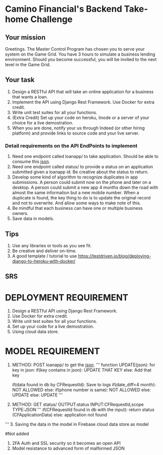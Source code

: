 # Camino Financial's Backend Take-home Challenge



## Your mission
Greetings. The Master Control Program has chosen you to serve your system on the Game Grid. You have 3 hours to simulate a business lending environment. Should you become successful, you will be invited to the next level in the Game Grid.

## Your task
1. Design a RESTful API that will take an online application for a business that wants a loan.
2. Implement the API using Django Rest Framework. Use Docker for extra credit.
3. Write unit test suites for all your functions.
4. (Extra Credit) Set up your code on heroku, linode or a server of your choice for a live demostration.
5. When you are done, notify your us through Indeed (or other hiring platform) and provide links to source code and your live server.

### Detail requirements on the API EndPoints to implement
1. Need one endpoint called loanapp/ to take application. Should be able to consume this [json](https://github.com/caminofinancial/BackendTakehomeChallenge/blob/master/sample.json).
2. Need one endpoint called status/ to provide a status on an application submitted given a loanapp id. Be creative about the status to return.
3. Develop some kind of algorithm to recognize duplicates in app submissions. A person could submit now on the phone and later on a desktop. A person could submit a new app 4 months down the road with almost the same information but a new mobile number. When a duplicate is found, the key thing to do is to update the original record and not to overwrite. And allow some ways to make note of this.
4. Be mindful that each business can have one or multiple business owners.
5. Save data in models.

## Tips
1. Use any libraries or tools as you see fit.
2. Be creative and deliver on-time.
3. A good template / tutorial to use https://testdriven.io/blog/deploying-django-to-heroku-with-docker/

## SRS

# DEPLOYMENT REQUIREMENT
1. Design a RESTful API using Django Rest Framework.
2. Use Docker for extra credit.
3. Write unit test suites for all your functions.
4. Set up your code for a live demostration.
5. Using cloud data store.

# MODEL REQUIREMENT
1. METHOD: POST loanapp/ to get the [json](https://github.com/caminofinancial/BackendTakehomeChallenge/blob/master/sample.json).
'''
    function UPDATE(json):
        for key in json:
            if(key contains in json):
                UPDATE THAT KEY
            else:
                Add that key


    if(data found in db by CFRequestId):
        Save to logs
        if(date_diff<4 month):
            NOT ALLOWED
        else:
            if(phone number is same):
                NOT ALLOWED
            else:
                UPDATE
    else:
        UPDATE
'''
2. METHOD: GET status/ OUTPUT:status INPUT:CFRequestId,scope TYPE:JSON
'''
    if(CFRequestId found in db with the input):
        return status (CFApplicationData)
    else:
        application not found

'''
3. Saving the data in the model in Firebase cloud data store as model


#Not added

1. 2FA Auth and SSL security so it becomes an open API 
2. Model resistance to advanced form of malformed JSON
